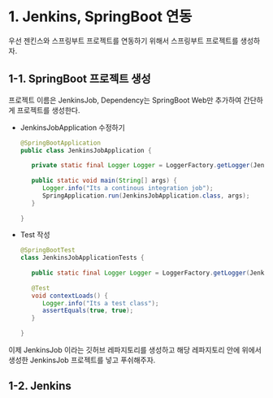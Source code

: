
# 1. Jenkins, SpringBoot 연동

우선 젠킨스와 스프링부트 프로젝트를 연동하기 위해서 스프링부트 프로젝트를 생성하자.

## 1-1. SpringBoot 프로젝트 생성

프로젝트 이름은 JenkinsJob, Dependency는 SpringBoot Web만 추가하여 간단하게 프로젝트를 생성한다.

- JenkinsJobApplication 수정하기
	```java
	@SpringBootApplication  
	public class JenkinsJobApplication {  
	  
	   private static final Logger Logger = LoggerFactory.getLogger(JenkinsJobApplication.class);  
	  
	   public static void main(String[] args) {  
	      Logger.info("Its a continous integration job");  
	      SpringApplication.run(JenkinsJobApplication.class, args);  
	   }  
	     
	}
	```


- Test 작성
	```java
	@SpringBootTest  
	class JenkinsJobApplicationTests {  
	  
	   public static final Logger Logger = LoggerFactory.getLogger(JenkinsJobApplicationTests.class);  
	  
	   @Test  
	   void contextLoads() {  
	      Logger.info("Its a test class");  
	      assertEquals(true, true);  
	   }  
	  
	}
	```


이제 JenkinsJob 이라는 깃허브 레파지토리를 생성하고 해당 레파지토리 안에 위에서 생성한 JenkinsJob 프로젝트를 넣고 푸쉬해주자.

## 1-2. Jenkins 